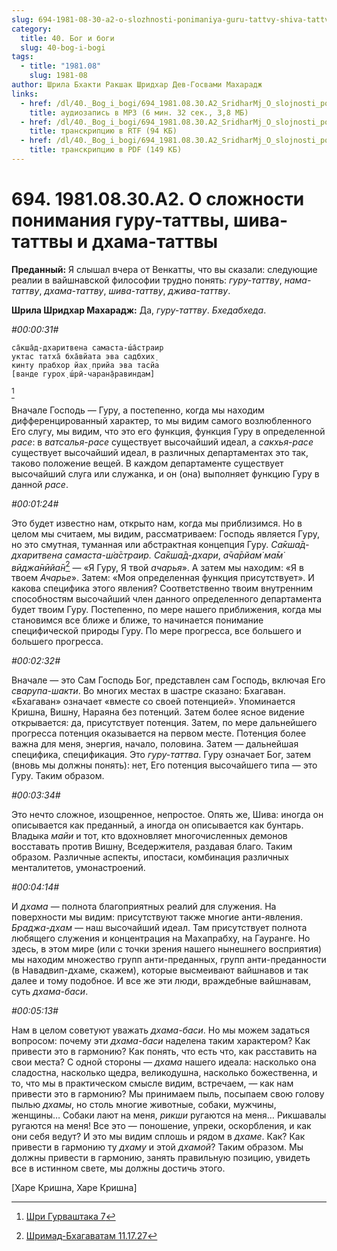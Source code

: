 ```yaml
---
slug: 694-1981-08-30-a2-o-slozhnosti-ponimaniya-guru-tattvy-shiva-tattvy-i-dhama-tattvy
category:
  title: 40. Бог и боги
  slug: 40-bog-i-bogi
tags:
  - title: "1981.08"
    slug: 1981-08
author: Шрила Бхакти Ракшак Шридхар Дев-Госвами Махарадж
links:
  - href: /dl/40._Bog_i_bogi/694_1981.08.30.A2_SridharMj_O_slojnosti_ponimaniya_guru-tattvy_shiva-tattvy_i_dhama-tattvy.mp3
    title: аудиозапись в MP3 (6 мин. 32 сек., 3,8 МБ)
  - href: /dl/40._Bog_i_bogi/694_1981.08.30.A2_SridharMj_O_slojnosti_ponimaniya_guru-tattvy_shiva-tattvy_i_dhama-tattvy.rtf
    title: транскрипцию в RTF (94 КБ)
  - href: /dl/40._Bog_i_bogi/694_1981.08.30.A2_SridharMj_O_slojnosti_ponimaniya_guru-tattvy_shiva-tattvy_i_dhama-tattvy.pdf
    title: транскрипцию в PDF (149 КБ)
---
```


# 694. 1981.08.30.A2. О сложности понимания гуру-таттвы, шива-таттвы и дхама-таттвы

**Преданный:** Я слышал вчера от Венкатты, что вы сказали: следующие реалии в вайшнавской философии трудно понять: *гуру-таттву*, *нама-таттву*, *дхама-таттву*, *шива-таттву*, *джива-таттву*.

**Шрила Шридхар Махарадж:** Да, *гуру-таттву*. *Бхедабхеда*.

*#00:00:31#*

    са̄кша̄д-дхаритвена самаста-ш́а̄страир
    уктас татха̄ бха̄вйата эва садбхих̣
    кинту прабхор йах̣ прийа эва тасйа
    [ванде гурох̣ ш́рӣ-чаран̣а̄равиндам]
[^_ftn1]

Вначале Господь — Гуру, а постепенно, когда мы находим дифференцированный характер, то мы видим самого возлюбленного Его слугу, мы видим, что это его функция, функция Гуру в определенной *расе*: в *ватсалья-расе* существует высочайший идеал, а *сакхья-расе* существует высочайший идеал, в различных департаментах это так, таково положение вещей. В каждом департаменте существует высочайший слуга или служанка, и он (она) выполняет функцию Гуру в данной *расе*.

*#00:01:24#*

Это будет известно нам, открыто нам, когда мы приблизимся. Но в целом мы считаем, мы видим, рассматриваем: Господь является Гуру, но это смутная, туманная или абстрактная концепция Гуру. *Са̄кша̄д-дхаритвена самаста-ш́а̄страир.* *Са̄кша̄д-дхари*, *а̄ча̄рйам̇ ма̄м̇ вӣджа̄нӣйа̄н*[^_ftn2] — «Я Гуру, Я твой *ачарья*». А затем мы находим: «Я в твоем *Ачарье*». Затем: «Моя определенная функция присутствует». И какова специфика этого явления? Соответственно твоим внутренним способностям высочайший член данного определенного департамента будет твоим Гуру. Постепенно, по мере нашего приближения, когда мы становимся все ближе и ближе, то начинается понимание специфической природы Гуру. По мере прогресса, все большего и большего прогресса.

*#00:02:32#*

Вначале — это Сам Господь Бог, представлен сам Господь, включая Его *сварупа-шакти*. Во многих местах в шастре сказано: Бхагаван. «Бхагаван» означает «вместе со своей потенцией». Упоминается Кришна, Вишну, Нараяна без потенций. Затем более ясное видение открывается: да, присутствует потенция. Затем, по мере дальнейшего прогресса потенция оказывается на первом месте. Потенция более важна для меня, энергия, начало, половина. Затем — дальнейшая специфика, спецификация. Это *гуру-таттва*. Гуру означает Бог, затем (вновь мы должны понять): нет, Его потенция высочайшего типа — это Гуру. Таким образом.

*#00:03:34#*

Это нечто сложное, изощренное, непростое. Опять же, Шива: иногда он описывается как преданный, а иногда он описывается как бунтарь. Владыка *майи* и тот, кто вдохновляет многочисленных демонов восставать против Вишну, Вседержителя, раздавая благо. Таким образом. Различные аспекты, ипостаси, комбинация различных менталитетов, умонастроений.

*#00:04:14#*

И *дхама* — полнота благоприятных реалий для служения. На поверхности мы видим: присутствуют также многие анти-явления. *Браджа-дхам* — наш высочайший идеал. Там присутствует полнота любящего служения и концентрация на Махапрабху, на Гауранге. Но здесь, в этом мире (или с точки зрения нашего нынешнего восприятия) мы находим множество групп анти-преданных, групп анти-преданности (в Навадвип-дхаме, скажем), которые высмеивают вайшнавов и так далее и тому подобное. И все же эти люди, враждебные вайшнавам, суть *дхама-баси*.

*#00:05:13#*

Нам в целом советуют уважать *дхама-баси*. Но мы можем задаться вопросом: почему эти *дхама-баси* наделена таким характером? Как привести это в гармонию? Как понять, что есть что, как расставить на свои места? С одной стороны — *дхама* нашего идеала: насколько она сладостна, насколько щедра, великодушна, насколько божественна, и то, что мы в практическом смысле видим, встречаем, — как нам привести это в гармонию? Мы принимаем пыль, посыпаем свою голову пылью *дхамы*, но столь многие животные, собаки, мужчины, женщины… Собаки лают на меня, *рикши* ругаются на меня… Рикшавалы ругаются на меня! Все это — поношение, упреки, оскорбления, и как они себя ведут? И это мы видим сплошь и рядом в *дхаме*. Как? Как привести в гармонию ту *дхаму* и этой *дхамой*? Таким образом. Мы должны привести в гармонию, занять правильную позицию, увидеть все в истинном свете, мы должны достичь этого.

[Харе Кришна, Харе Кришна]



[^_ftn1]: [Шри Гурваштака 7](../notes/shri-gurvashtaka/shri-gurvashtaka-7.md)

[^_ftn2]: [Шримад-Бхагаватам 11.17.27](../notes/shrimad-bhagavatam/shrimad-bhagavatam-11-17-27.md)
